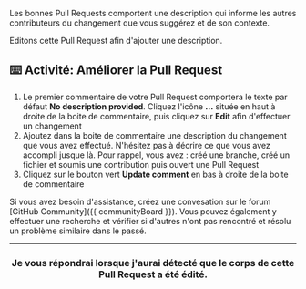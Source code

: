 Les bonnes Pull Requests comportent une description qui informe les autres contributeurs du changement que vous suggérez et de son contexte.

Editons cette Pull Request afin d'ajouter une description.

## :keyboard: Activité: Améliorer la Pull Request

1. Le premier commentaire de votre Pull Request comportera le texte par défaut **No description provided**. Cliquez l'icône **...** située en haut à droite de la boite de commentaire, puis cliquez sur **Edit** afin d'effectuer un changement
1. Ajoutez dans la boite de commentaire une description du changement que vous avez effectué. N'hésitez pas à décrire ce que vous avez accompli jusque là. Pour rappel, vous avez : créé une branche, créé un fichier et soumis une contribution puis ouvert une Pull Request
1. Cliquez sur le bouton vert **Update comment** en bas à droite de la boite de commentaire

Si vous avez besoin d'assistance, créez une convesation sur le forum [GitHub Community]({{ communityBoard }}). Vous pouvez également y effectuer une recherche et vérifier si d'autres n'ont pas rencontré et résolu un problème similaire dans le passé. 

<hr>
<h3 align="center">Je vous répondrai lorsque j'aurai détecté que le corps de cette Pull Request a été édité.</h3>
